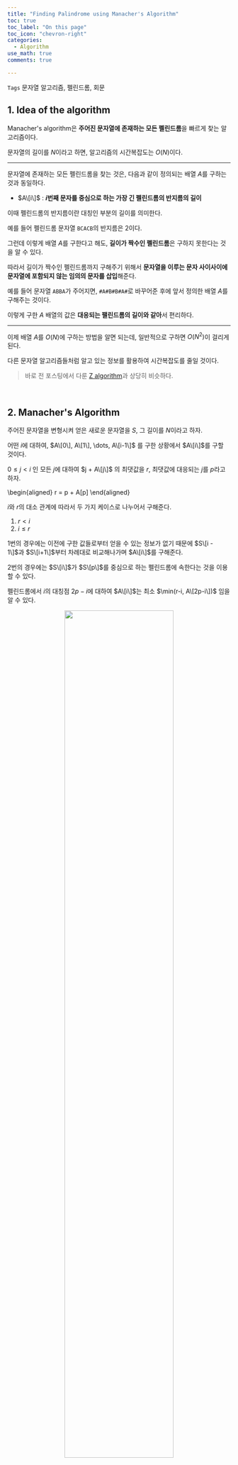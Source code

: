 ```yaml
---
title: "Finding Palindrome using Manacher's Algorithm"
toc: true
toc_label: "On this page"
toc_icon: "chevron-right"
categories:    
  - Algorithm
use_math: true
comments: true

---
```


`Tags` 문자열 알고리즘, 펠린드롬, 회문

## 1. Idea of the algorithm

Manacher's algorithm은 **주어진 문자열에 존재하는 모든 펠린드롬**을 빠르게 찾는 알고리즘이다.

문자열의 길이를 $N$이라고 하면, 알고리즘의 시간복잡도는 $O(N)$이다.

---

문자열에 존재하는 모든 펠린드롬을 찾는 것은, 다음과 같이 정의되는 배열 $A$를 구하는 것과 동일하다.

- $A\[i\]$ : **$i$번째 문자를 중심으로 하는 가장 긴 펠린드롬의 반지름의 길이**

이때 펠린드롬의 반지름이란 대칭인 부분의 길이를 의미한다.

예를 들어 펠린드롬 문자열 `BCACB`의 반지름은 $2$이다.

그런데 이렇게 배열 $A$를 구한다고 해도, **길이가 짝수인 펠린드롬**은 구하지 못한다는 것을 알 수 있다.

따라서 길이가 짝수인 펠린드롬까지 구해주기 위해서 **문자열을 이루는 문자 사이사이에 문자열에 포함되지 않는 임의의 문자를 삽입**해준다.

예를 들어 문자열 `ABBA`가 주어지면, `#A#B#B#A#`로 바꾸어준 후에 앞서 정의한 배열 $A$를 구해주는 것이다.

이렇게 구한 $A$ 배열의 값은 **대응되는 팰린드롬의 길이와 같아**서 편리하다.

---

이제 배열 $A$를 $O(N)$에 구하는 방법을 알면 되는데, 일반적으로 구하면 $O(N^2)$이 걸리게 된다.

다른 문자열 알고리즘들처럼 알고 있는 정보를 활용하여 시간복잡도를 줄일 것이다.

> 바로 전 포스팅에서 다룬 [Z algorithm](https://damo1924.github.io/algorithm/Zalgorithm/)과 상당히 비슷하다.

<br/>

## 2. Manacher's Algorithm

주어진 문자열을 변형시켜 얻은 새로운 문자열을 $S$, 그 길이를 $N$이라고 하자.

어떤 $i$에 대하여, $A\[0\], A\[1\], \dots, A\[i-1\]$ 를 구한 상황에서 $A\[i\]$를 구할 것이다.

$0 \leq j < i$ 인 모든 $j$에 대하여 $j + A\[j\]$ 의 최댓값을 $r$, 최댓값에 대응되는 $j$를 $p$라고 하자.

\begin{aligned}
r = p + A\[p\]
\end{aligned}

$i$와 $r$의 대소 관계에 따라서 두 가지 케이스로 나누어서 구해준다.

1. $r < i$
2. $i \leq r$

1번의 경우에는 이전에 구한 값들로부터 얻을 수 있는 정보가 없기 때문에 $S\[i - 1\]$과 $S\[i+1\]$부터 차례대로 비교해나가며 $A\[i\]$를 구해준다.

2번의 경우에는 $S\[i\]$가 $S\[p\]$를 중심으로 하는 펠린드롬에 속한다는 것을 이용할 수 있다.

펠린드롬에서 $i$의 대칭점 $2p - i$에 대하여 $A\[i\]$는 최소 $\min(r-i, A\[2p-i\])$ 임을 알 수 있다.

<center><img src="https://user-images.githubusercontent.com/88201512/176627249-d5e83b7d-5118-4ce4-9b92-1cbdc5642434.jpg" width="70%" height="70%"></center>

마찬가지로 그 다음부터 양 끝 문자끼리 차례대로 비교해나가며 $A\[i\]$를 구해주면 된다.

<br/>

## 3. Implementation

주어진 문자열의 A 배열을 구하는 코드이다.

```cpp
#include <iostream>
#include <algorithm>
#include <vector>
using namespace std;

int a[200010];
void manacher(string &s) {
    int n = s.size(), r = 0, p = 0;
    for (int i = 1; i < n; i++) {
        if (r < i) a[i] = 0;
        else a[i] = min(a[2 * p - i], r - i);
        
        a[i]++;
        while (0 <= i - a[i] && i + a[i] < n && s[i - a[i]] == s[i + a[i]]) a[i]++;
        a[i]--;
        
        if (r < i + a[i]) r = i + a[i], p = i;
    }
}
```

<br/>

## 4. Related Problems

### [BOJ] 13275. 가장 긴 펠린드롬 부분 문자열

[BOJ 13275. 가장 긴 펠린드롬 부분 문자열 문제 링크](https://www.acmicpc.net/problem/13275)

말 그대로 주어진 문자열의 **가장 긴 펠린드롬**의 길이를 구하는 문제이다.

앞에서 설명한 것처럼 문자 사이사이에 문자열에 포함되지 않은 어떤 문자를 삽입하여 새로운 문자열을 만들고,

새로운 문자열에 대한 A 배열의 최댓값을 구하면 된다.

---

### [BOJ] 11046. 팰린드롬??

[BOJ 11046. 팰린드롬?? 문제 링크](https://www.acmicpc.net/problem/11046)

길이가 $N$인 수열에 대하여 쿼리 $(S, E)$는 $S$번째 수부터 $E$번째 수까지가 팰린드롬을 이루는지 물어본다.

Manacher algorithm을 이용해 A 배열을 구해두면 각 쿼리를 $O(1)$로 처리할 수 있게 된다.

---

### [BOJ] 16163. #15164번_제보

[BOJ 16163. #15164번_제보 문제 링크](https://www.acmicpc.net/problem/16163)

주어진 문자열의 부분 문자열 중 팰린드롬인 것의 개수를 구하는 문제이다.

$A\[i\]$를 $2$로 나누어주면 $i$번째 문자를 중심으로 하는 팰린드롬의 개수가 얻어진다.

---

### [BOJ] 18171. ABB

[BOJ 18171. ABB 문제 링크](https://www.acmicpc.net/problem/18171)

주어진 문자열의 끝에 문자열을 추가하여 팰린드롬으로 만들려고 할 때, 추가해야하는 문자열의 길이의 최솟값을 구하는 문제이다.

문자열을 추가하여 팰린드롬으로 만들 수 있기 위해서는 $i$번째 문자를 중심으로 하는 팰린드롬이 마지막 문자를 포함해야한다.

이때 추가해야하는 문자열의 길이는 $i$가 작을수록 작아지므로 위 조건을 만족하는 $i$의 최솟값을 구하면 된다.

<br/>

## References

[1] [Algorithms for Competitive Programming, 'Manacher algorithm-Finding all sub-palindromes in O(N)'](https://cp-algorithms.com/string/manacher.html)

